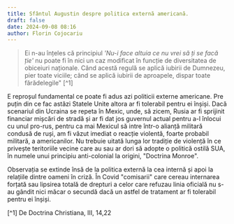 ```yaml
---
title: Sfântul Augustin despre politica externă americană.
draft: false
date: 2024-09-08 08:16
author: Florin Cojocariu
---
```

> Ei n-au înțeles că principiul *'Nu-i face altuia ce nu vrei să ți se facă ție'* nu poate fi în nici un caz modificat în funcție de diversitatea de obiceiuri naționale. Când acestă regulă se aplică iubirii de Dumnezeu, pier toate viciile; când se aplică iubirii de aproapele, dispar toate fărădelegile" [^1]

E reproșul fundamental ce poate fi adus azi politicii externe americane. Pre puțin din ce fac astăzi Statele Unite altora ar fi tolerabil pentru ei înșiși. Dacă scenariul din Ucraina se repeta în Mexic, unde, să zicem, Rusia ar fi sprijinit financiar mișcări de stradă și ar fi dat jos guvernul actual pentru a-l înlocui cu unul pro-rus, pentru ca mai Mexicul să intre într-o alianță militară condusă de ruși, am fi văzut imediat o reacție violentă, foarte probabil militară, a americanilor. Nu trebuie uitată lunga lor tradiție de violență în ce privește teritoriile vecine care au sau ar dori să adopte o politică ostilă SUA, în numele unui principiu anti-colonial la origini, "Doctrina Monroe".

Observația se extinde însă de la politica externă la cea internă și apoi la relațiile dintre oameni în criză. În Covid "comisarii" care cereau internarea forțată sau lipsirea totală de drepturi a celor care refuzau linia oficială nu s-au gândit nici măcar o secundă dacă un astfel de tratament  ar fi tolerabil pentru ei înșiși. 

[^1] De Doctrina Christiana, III, 14,22
